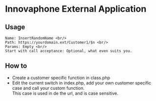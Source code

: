 # Innovaphone External Application


## Usage
```
Name: InsertRandomName <br/>
Path: https://yourdomain.ext/Customer1/$n <br/>
Params: Empty <br/>
Start with call acceptance: Optional, what even suits you.
```

## How to
* Create a customer specific function in class.php
* Edit the current switch in index.php, add your own customer specific case and call your custom function.<br/>
This case is used in de the url, and is case sensitive.
